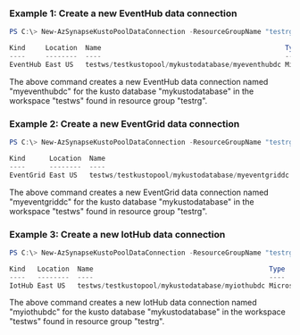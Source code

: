 ### Example 1: Create a new EventHub data connection
```powershell
PS C:\> New-AzSynapseKustoPoolDataConnection -ResourceGroupName "testrg" -WorkspaceName "testws" -KustoPoolName "testkustopool" -DatabaseName "mykustodatabase" -DataConnectionName "myeventhubdc" -Location "East US" -Kind "EventHub" -EventHubResourceId "/subscriptions/$subscriptionId/resourcegroups/testrg/providers/Microsoft.EventHub/namespaces/myeventhubs/eventhubs/myeventhub" -DataFormat "JSON" -ConsumerGroup '$Default' -Compression "None" -TableName "Events" -MappingRuleName "EventsMapping"

Kind     Location  Name                                              Type
----     --------  ----                                              ----
EventHub East US   testws/testkustopool/mykustodatabase/myeventhubdc Microsoft.Synapse/workspaces/kustoPools/Databases/DataConnections
```

The above command creates a new EventHub data connection named "myeventhubdc" for the kusto database "mykustodatabase" in the workspace "testws" found in resource group "testrg".

### Example 2: Create a new EventGrid data connection
```powershell
PS C:\> New-AzSynapseKustoPoolDataConnection -ResourceGroupName "testrg" -WorkspaceName "testws" -KustoPoolName "testkustopool" -DatabaseName "mykustodatabase" -DataConnectionName "myeventgriddc" -Location "East US" -Kind "EventGrid" -EventHubResourceId "/subscriptions/$subscriptionId/resourcegroups/testrg/providers/Microsoft.EventHub/namespaces/myeventhubs/eventhubs/myeventhub" -StorageAccountResourceId $storageAccountResourceId "/subscriptions/$subscriptionId/resourcegroups/testrg/providers/Microsoft.Storage/storageAccounts/mystorage" -DataFormat "JSON" -ConsumerGroup '$Default' -TableName "Events" -MappingRuleName "EventsMapping" -IgnoreFirstRecord "false" -BlobStorageEventType "Microsoft.Storage.BlobRenamed"

Kind      Location  Name                                               Type
----      --------  ----                                               ----
EventGrid East US   testws/testkustopool/mykustodatabase/myeventgriddc Microsoft.Synapse/workspaces/kustoPools/Databases/DataConnections
```

The above command creates a new EventGrid data connection named "myeventgriddc" for the kusto database "mykustodatabase" in the workspace "testws" found in resource group "testrg".

### Example 3: Create a new IotHub data connection
```powershell
PS C:\> New-AzSynapseKustoPoolDataConnection -ResourceGroupName "testrg" -WorkspaceName "testws" -KustoPoolName "testkustopool" -DatabaseName "mykustodatabase" -DataConnectionName "myiothubdc" -Location "East US" -Kind "IotHub" -IotHubResourceId "/subscriptions/$subscriptionId/resourcegroups/testrg/providers/Microsoft.Devices/IotHubs/myiothub" -SharedAccessPolicyName "myiothubpolicy" -DataFormat "JSON" -ConsumerGroup '$Default' -TableName "Events" -MappingRuleName "EventsMapping"

Kind   Location  Name										     Type
----   --------  ----                                            ----
IotHub East US   testws/testkustopool/mykustodatabase/myiothubdc Microsoft.Synapse/workspaces/kustoPools/Databases/DataConnections
```

The above command creates a new IotHub data connection named "myiothubdc" for the kusto database "mykustodatabase" in the workspace "testws" found in resource group "testrg".

